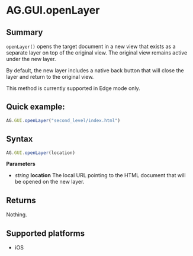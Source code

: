 # AG.GUI.openLayer

## Summary
`openLayer()` opens the target document in a new view that exists as a separate layer on top of the original view. The original view remains active under the new layer.

By default, the new layer includes a native back button that will close the layer and return to the original view.

This method is currently supported in Edge mode only.

## Quick example:
```javascript
AG.GUI.openLayer("second_level/index.html")
```

## Syntax
```javascript
AG.GUI.openLayer(location)
```

**Parameters**

* *string* **location**
  The local URL pointing to the HTML document that will be opened on the new layer.

## Returns
Nothing.

## Supported platforms
* iOS